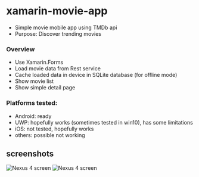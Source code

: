 # xamarin-movie-app
* Simple movie mobile app using TMDb api 
* Purpose: Discover trending movies

### Overview
* Use Xamarin.Forms
* Load movie data from Rest service
* Cache loaded data in device in SQLite database (for offline mode)
* Show movie list
* Show simple detail page

### Platforms tested:
* Android: ready
* UWP: hopefully works (sometimes tested in win10), has some limitations
* iOS: not tested, hopefully works
* others: possible not working

## screenshots
![Nexus 4 screen](https://github.com/mate5/xamarin-movie-app/blob/master/screenshots/Screenshot_2016-09-22-23-34-50.png)
![Nexus 4 screen](https://github.com/mate5/xamarin-movie-app/blob/master/screenshots/Screenshot_2016-09-22-23-35-22.png)

